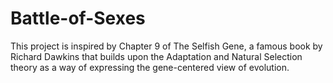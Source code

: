 # Battle-of-Sexes
This project is inspired by Chapter 9 of The Selfish Gene, a famous book by Richard Dawkins that builds upon the Adaptation and Natural Selection theory as a way of expressing the gene-centered view of evolution.  
